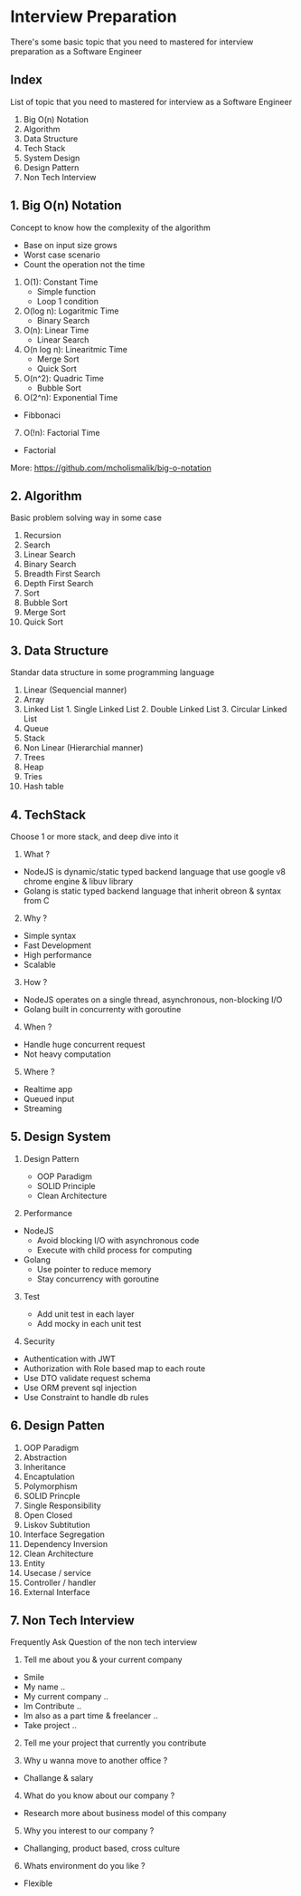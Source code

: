 # Interview Preparation
There's some basic topic that you need to mastered for interview preparation as a Software Engineer

## Index
List of topic that you need to mastered for interview as a Software Engineer

1. Big O(n) Notation
2. Algorithm
3. Data Structure
4. Tech Stack
5. System Design
6. Design Pattern
7. Non Tech Interview

## 1. Big O(n) Notation
Concept to know how the complexity of the algorithm
- Base on input size grows
- Worst case scenario
- Count the operation not the time

1. O(1): Constant Time
    - Simple function
    - Loop 1 condition
2. O(log n): Logaritmic Time
    - Binary Search
3. O(n): Linear Time
    - Linear Search
4. O(n log n): Linearitmic Time
    - Merge Sort
    - Quick Sort
5. O(n^2): Quadric Time 
    - Bubble Sort
6. O(2^n): Exponential Time
  - Fibbonaci
7. O(!n): Factorial Time
  - Factorial

More: https://github.com/mcholismalik/big-o-notation

## 2. Algorithm
Basic problem solving way in some case

1. Recursion
2. Search
  1. Linear Search
  2. Binary Search
  3. Breadth First Search
  4. Depth First Search
3. Sort
  1. Bubble Sort
  2. Merge Sort
  3. Quick Sort

## 3. Data Structure
Standar data structure in some programming language

1. Linear (Sequencial manner)
  1. Array
  2. Linked List
    1. Single Linked List
    2. Double Linked List
    3. Circular Linked List
  3. Queue 
  4. Stack
2. Non Linear (Hierarchial manner)
  1. Trees
  2. Heap
  3. Tries
  4. Hash table

## 4. TechStack
Choose 1 or more stack, and deep dive into it

1. What ?
  - NodeJS is dynamic/static typed backend language that use google v8 chrome engine & libuv library
  - Golang is static typed backend language that inherit obreon & syntax from C

2. Why ?
  - Simple syntax
  - Fast Development
  - High performance
  - Scalable

3. How ?
  - NodeJS operates on a single thread, asynchronous, non-blocking I/O
  - Golang built in concurrenty with goroutine

4. When ?
  - Handle huge concurrent request
  - Not heavy computation

5. Where ?
  - Realtime app
  - Queued input
  - Streaming

## 5. Design System

1. Design Pattern
   - OOP Paradigm
   - SOLID Principle
   - Clean Architecture

2. Performance
  - NodeJS
    - Avoid blocking I/O with asynchronous code
    - Execute with child process for computing
  - Golang
    - Use pointer to reduce memory
    - Stay concurrency with goroutine

3. Test
   - Add unit test in each layer
   - Add mocky in each unit test

4. Security
  - Authentication with JWT
  - Authorization with Role based map to each route
  - Use DTO validate request schema
  - Use ORM prevent sql injection
  - Use Constraint to handle db rules

## 6. Design Patten

1. OOP Paradigm
  1. Abstraction
  2. Inheritance
  3. Encaptulation
  4. Polymorphism
2. SOLID Princple
  1. Single Responsibility
  2. Open Closed
  3. Liskov Subtitution
  4. Interface Segregation
  5. Dependency Inversion
3. Clean Architecture
  1. Entity
  2. Usecase / service
  3. Controller / handler
  4. External Interface

## 7. Non Tech Interview
Frequently Ask Question of the non tech interview

1. Tell me about you & your current company
- Smile
- My name ..
- My current company ..
- Im Contribute .. 
- Im also as a part time & freelancer ..
- Take project .. 

2. Tell me your project that currently you contribute

3. Why u wanna move to another office ?
- Challange & salary

4. What do you know about our company ?
- Research more about business model of this company

5. Why you interest to our company ?
- Challanging, product based, cross culture

6. Whats environment do you like ?
- Flexible
